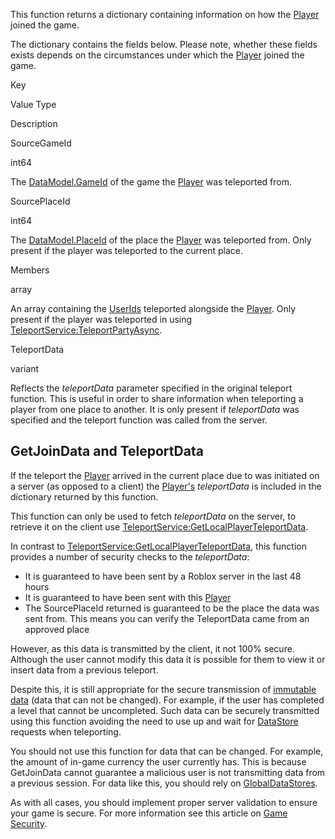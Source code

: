 This function returns a dictionary containing information on how the [Player](https://developer.roblox.com/en-us/api-reference/class/Player) joined the game.

The dictionary contains the fields below. Please note, whether these fields exists depends on the circumstances under which the [Player](https://developer.roblox.com/en-us/api-reference/class/Player) joined the game.

Key

Value Type

Description

SourceGameId

int64

The [DataModel.GameId](https://developer.roblox.com/en-us/api-reference/property/DataModel/GameId) of the game the [Player](https://developer.roblox.com/en-us/api-reference/class/Player) was teleported from.

SourcePlaceId

int64

The [DataModel.PlaceId](https://developer.roblox.com/en-us/api-reference/property/DataModel/PlaceId) of the place the [Player](https://developer.roblox.com/en-us/api-reference/class/Player) was teleported from. Only present if the player was teleported to the current place.

Members

array

An array containing the [UserIds](https://developer.roblox.com/en-us/api-reference/property/Player/UserId) teleported alongside the [Player](https://developer.roblox.com/en-us/api-reference/class/Player). Only present if the player was teleported in using [TeleportService:TeleportPartyAsync](https://developer.roblox.com/en-us/api-reference/function/TeleportService/TeleportPartyAsync).

TeleportData

variant

Reflects the _teleportData_ parameter specified in the original teleport function. This is useful in order to share information when teleporting a player from one place to another. It is only present if _teleportData_ was specified and the teleport function was called from the server.

GetJoinData and TeleportData
----------------------------

If the teleport the [Player](https://developer.roblox.com/en-us/api-reference/class/Player) arrived in the current place due to was initiated on a server (as opposed to a client) the [Player's](https://developer.roblox.com/en-us/api-reference/class/Player) _teleportData_ is included in the dictionary returned by this function.

This function can only be used to fetch _teleportData_ on the server, to retrieve it on the client use [TeleportService:GetLocalPlayerTeleportData](https://developer.roblox.com/en-us/api-reference/function/TeleportService/GetLocalPlayerTeleportData).

In contrast to [TeleportService:GetLocalPlayerTeleportData](https://developer.roblox.com/en-us/api-reference/function/TeleportService/GetLocalPlayerTeleportData), this function provides a number of security checks to the _teleportData_:

*   It is guaranteed to have been sent by a Roblox server in the last 48 hours
*   It is guaranteed to have been sent with this [Player](https://developer.roblox.com/en-us/api-reference/class/Player)
*   The SourcePlaceId returned is guaranteed to be the place the data was sent from. This means you can verify the TeleportData came from an approved place

However, as this data is transmitted by the client, it not 100% secure. Although the user cannot modify this data it is possible for them to view it or insert data from a previous teleport.

Despite this, it is still appropriate for the secure transmission of [immutable data](https://en.wikipedia.org/wiki/Immutable_object) (data that can not be changed). For example, if the user has completed a level that cannot be uncompleted. Such data can be securely transmitted using this function avoiding the need to use up and wait for [DataStore](https://developer.roblox.com/en-us/api-reference/class/GlobalDataStore) requests when teleporting.

You should not use this function for data that can be changed. For example, the amount of in-game currency the user currently has. This is because GetJoinData cannot guarantee a malicious user is not transmitting data from a previous session. For data like this, you should rely on [GlobalDataStores](https://developer.roblox.com/en-us/api-reference/class/GlobalDataStore).

As with all cases, you should implement proper server validation to ensure your game is secure. For more information see this article on [Game Security](https://developer.roblox.com/en-us/articles/game-security).